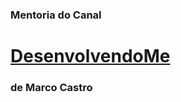 ### Mentoria do Canal

# [DesenvolvendoMe](https://www.youtube.com/watch?v=9x7JHSBpr-4&list=PLYAxNXUfJEDCKnhtpFQpUPtHIob4FYRsh)

### de Marco Castro